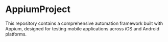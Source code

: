 # AppiumProject
This repository contains a comprehensive automation framework built with Appium, designed for testing mobile applications across iOS and Android platforms.
